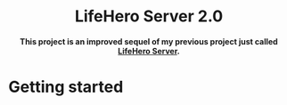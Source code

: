 <div align="center">

  # LifeHero Server 2.0

  #### This project is an improved sequel of my previous project just called [LifeHero Server](https://github.com/Laerthe-Souza/lifehero/tree/main/server).
</div>

# Getting started
